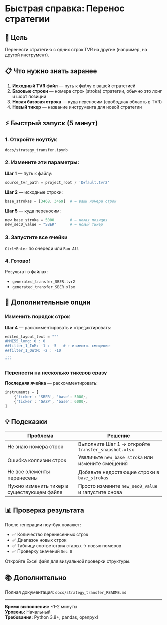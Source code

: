 # Быстрая справка: Перенос стратегии

## 🎯 Цель
Перенести стратегию с одних строк TVR на другие (например, на другой инструмент).

## 📋 Что нужно знать заранее

1. **Исходный TVR файл** — путь к файлу с вашей стратегией
2. **Базовые строки** — номера строк (stroka) стратегии, обычно это лонг и шорт позиции
3. **Новая базовая строка** — куда переносим (свободная область в TVR)
4. **Новый тикер** — название инструмента для новой стратегии

## ⚡ Быстрый запуск (5 минут)

### 1. Откройте ноутбук
```
docs/strategy_transfer.ipynb
```

### 2. Измените эти параметры:

**Шаг 1** — путь к файлу:
```python
source_tvr_path = project_root / 'Default.tvr2'
```

**Шаг 2** — исходные строки:
```python
base_strokas = [3468, 3469]  # ← ваши номера строк
```

**Шаг 5** — куда переносим:
```python
new_base_stroka = 5000       # ← новая позиция
new_sec0_value = "SBER"      # ← новый тикер
```

### 3. Запустите все ячейки
`Ctrl+Enter` по очереди или `Run All`

### 4. Готово! 
Результат в файлах:
- `generated_transfer_SBER.tvr2`
- `generated_transfer_SBER.xlsx`

## 🔧 Дополнительные опции

### Изменить порядок строк

**Шаг 4** — раскомментировать и отредактировать:
```python
edited_layout_text = """
#MME55_long: 0 : 0
##filter_1_InM: -1 : -5   # ← изменить смещение
##filter_1_OutM: -2 : -10
...
"""
```

### Перенести на несколько тикеров сразу

**Последняя ячейка** — раскомментировать:
```python
instruments = [
    {'ticker': 'SBER', 'base': 5000},
    {'ticker': 'GAZP', 'base': 6000},
]
```

## 💡 Подсказки

| Проблема | Решение |
|----------|---------|
| Не знаю номера строк | Выполните Шаг 1 → откройте `transfer_snapshot.xlsx` |
| Ошибка коллизии строк | Увеличьте `new_base_stroka` или измените смещения |
| Не все элементы перенесены | Добавьте недостающие строки в `base_strokas` |
| Нужно изменить тикер в существующем файле | Просто измените `new_sec0_value` и запустите снова |

## 📊 Проверка результата

После генерации ноутбук покажет:
- ✅ Количество перенесенных строк
- ✅ Диапазон новых строк
- ✅ Таблицу соответствия старых → новых номеров
- ✅ Проверку значений `Sec 0`

Откройте Excel файл для визуальной проверки структуры.

## 📚 Дополнительно

Полная документация: `docs/strategy_transfer_README.md`

---

**Время выполнения:** ~1-2 минуты  
**Уровень:** Начальный  
**Требования:** Python 3.8+, pandas, openpyxl

